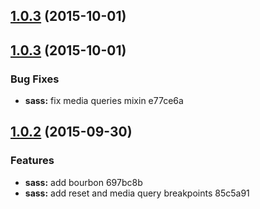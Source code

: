 <a name="1.0.3"></a>
## [1.0.3](//compare/1.0.3...v1.0.3) (2015-10-01)




<a name="1.0.3"></a>
## [1.0.3](//compare/1.0.2...1.0.3) (2015-10-01)


### Bug Fixes

* **sass:** fix media queries mixin e77ce6a



<a name="1.0.2"></a>
## [1.0.2](//compare/1.0.1...1.0.2) (2015-09-30)


### Features

* **sass:** add bourbon 697bc8b
* **sass:** add reset and media query breakpoints 85c5a91




